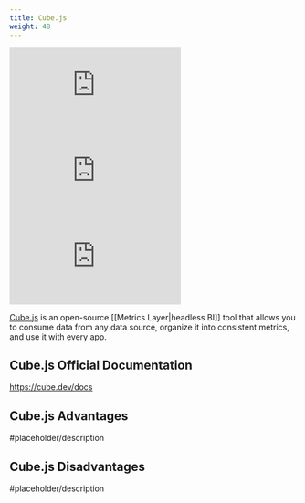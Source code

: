 ```yaml
---
title: Cube.js
weight: 48
---
```


![GitHub Repo stars](https://img.shields.io/github/stars/cube-js/cube.js?style=social) ![GitHub last commit](https://img.shields.io/github/last-commit/cube-js/cube.js) ![GitHub](https://img.shields.io/github/license/cube-js/cube.js)

[Cube.js](https://cube.dev/) is an open-source [[Metrics Layer|headless BI]] tool that allows you to consume data from any data source, organize it into consistent metrics, and use it with every app.

## Cube.js Official Documentation

https://cube.dev/docs

## Cube.js Advantages

#placeholder/description

## Cube.js Disadvantages

#placeholder/description

